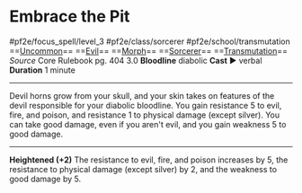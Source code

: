 # Embrace the Pit
#pf2e/focus_spell/level_3 #pf2e/class/sorcerer #pf2e/school/transmutation 
==[Uncommon](rules/traits/uncommon.md)== ==[Evil](rules/traits/evil.md)== ==[Morph](rules/traits/morph.md)== ==[Sorcerer](rules/traits/sorcerer.md)== ==[Transmutation](rules/traits/transmutation.md)==
*Source* Core Rulebook pg. 404 3.0
**Bloodline** diabolic
**Cast** ► verbal
**Duration** 1 minute

---
Devil horns grow from your skull, and your skin takes on features of the devil responsible for your diabolic bloodline. You gain resistance 5 to evil, fire, and poison, and resistance 1 to physical damage (except silver). You can take good damage, even if you aren't evil, and you gain weakness 5 to good damage.

<hr>

**Heightened (+2)** The resistance to evil, fire, and poison increases by 5, the resistance to physical damage (except silver) by 2, and the weakness to good damage by 5.